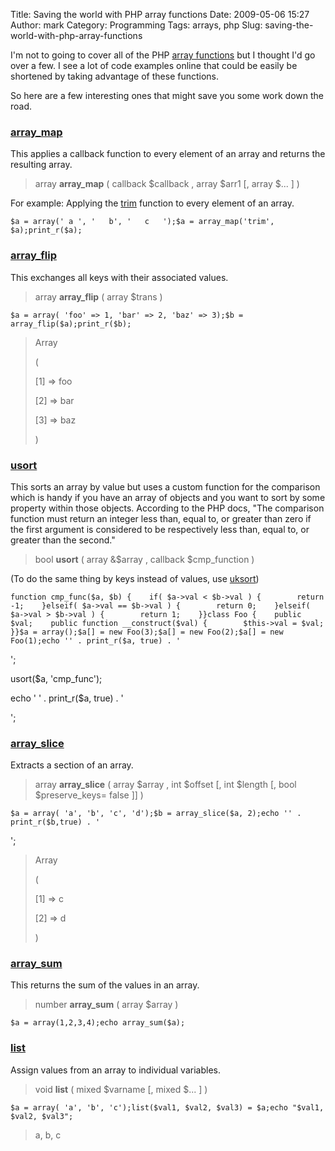 Title: Saving the world with PHP array functions
Date: 2009-05-06 15:27
Author: mark
Category: Programming
Tags: arrays, php
Slug: saving-the-world-with-php-array-functions

I'm not to going to cover all of the PHP [array functions][] but I
thought I'd go over a few. I see a lot of code examples online that
could be easily be shortened by taking advantage of these functions.

So here are a few interesting ones that might save you some work down
the road.

### [array\_map][]


This applies a callback function to every element of an array and
returns the resulting array.


> array **array\_map** ( callback $callback , array $arr1 [, array $...
> ] )



For example: Applying the [trim][] function to every element of an
array.


~~~~ {.php name="code"}
$a = array(' a ', '   b', '   c   ');$a = array_map('trim', $a);print_r($a);
~~~~



### [array\_flip][]


This exchanges all keys with their associated values.


> array **array\_flip** ( array $trans )




~~~~ {.php name="code"}
$a = array( 'foo' => 1, 'bar' => 2, 'baz' => 3);$b = array_flip($a);print_r($b);
~~~~



> 
>
> Array
>
> (
>
> [1] =\> foo
>
> [2] =\> bar
>
> [3] =\> baz
>
> )
>
> 



### [usort][]


This sorts an array by value but uses a custom function for the
comparison which is handy if you have an array of objects and you want
to sort by some property within those objects. According to the PHP
docs, "The comparison function must return an integer less than, equal
to, or greater than zero if the first argument is considered to be
respectively less than, equal to, or greater than the second."


> bool **usort** ( array &$array , callback $cmp\_function )


(To do the same thing by keys instead of values, use [uksort][])


~~~~ {.php name="code"}
function cmp_func($a, $b) {    if( $a->val < $b->val ) {        return -1;    }elseif( $a->val == $b->val ) {        return 0;    }elseif( $a->val > $b->val ) {        return 1;    }}class Foo {    public $val;    public function __construct($val) {        $this->val = $val;    }}$a = array();$a[] = new Foo(3);$a[] = new Foo(2);$a[] = new Foo(1);echo '' . print_r($a, true) . '
~~~~

';


usort($a, 'cmp\_func');


echo '
    ' . print_r($a, true) . '

';


</pre>


### [array\_slice][]


Extracts a section of an array.


> array **array\_slice** ( array $array , int $offset [, int $length [,
> bool $preserve\_keys= false ]] )



~~~~ {.php name="code"}
$a = array( 'a', 'b', 'c', 'd');$b = array_slice($a, 2);echo '' . print_r($b,true) . '
~~~~

';


</pre>


> 
>
> Array
>
> (
>
> [1] =\> c
>
> [2] =\> d
>
> )
>
> 



### [array\_sum][]


This returns the sum of the values in an array.


> number **array\_sum** ( array $array )



~~~~ {.php name="code"}
$a = array(1,2,3,4);echo array_sum($a);
~~~~



### [list][]


Assign values from an array to individual variables.


> void **list** ( mixed $varname [, mixed $... ] )



~~~~ {.php name="code"}
$a = array( 'a', 'b', 'c');list($val1, $val2, $val3) = $a;echo "$val1, $val2, $val3";
~~~~



> 
> a, b, c
>
> 



  [array functions]: http://us2.php.net/manual/en/book.array.php
  [array\_map]: http://is.php.net/manual/en/function.array-map.php
  [trim]: http://us3.php.net/manual/en/function.trim.php
  [array\_flip]: http://is.php.net/manual/en/function.array-flip.php
  [usort]: http://is.php.net/manual/en/function.usort.php
  [uksort]: http://is.php.net/manual/en/function.uksort.php
  [array\_slice]: http://is.php.net/manual/en/function.array-slice.php
  [array\_sum]: http://is.php.net/manual/en/function.array-sum.php
  [list]: http://is.php.net/manual/en/function.list.php
